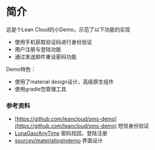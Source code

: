 # 简介

这是个Lean Cloud的小Demo，示范了以下功能的实现


* 使用手机获取验证码进行身份验证
* 用户注册与登陆功能
* 通过发送邮件重设密码功能

Demo特色：

* 使用了material design设计，高级原生组件
* 使用gradle包管理工具

### 参考资料

* [https://github.com/leancloud/sms-demo](https://github.com/leancloud/sms-demo) 短信身份验证
* [LunaGao/AnyTime](https://github.com/LunaGao/AnyTime) 密码找回，登陆注册
* [sourcey/materiallogindemo](https://github.com/sourcey/materiallogindemo) 界面设计